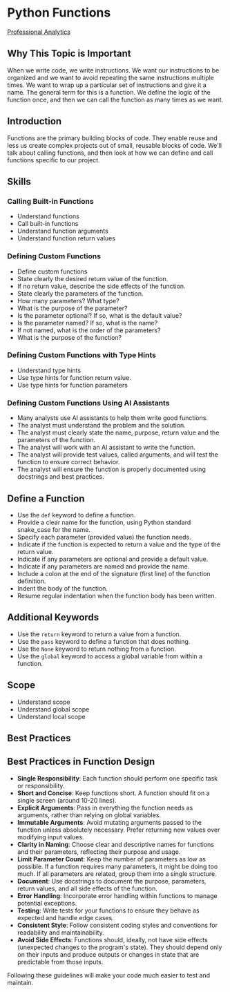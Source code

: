 # Python Functions

[Professional Analytics](https://github.com/denisecase/pro-analytics)

## Why This Topic is Important

When we write code, we write instructions. We want our instructions to be organized and we want to avoid repeating the same instructions multiple times.
We want to wrap up a particular set of instructions and give it a name.
The general term for this is a function.
We define the logic of the function once, and then we can call the function as many times as we want.

## Introduction

Functions are the primary building blocks of code.
They enable reuse and less us create complex projects out of small, reusable blocks of code.
We'll talk about calling functions, and then look at how we can define and call functions specific to our project.

## Skills

### Calling Built-in Functions

- Understand functions
- Call built-in functions
- Understand function arguments
- Understand function return values

### Defining Custom Functions

- Define custom functions
- State clearly the desired return value of the function.
- If no return value, describe the side effects of the function.
- State clearly the parameters of the function.
- How many parameters? What type?
- What is the purpose of the parameter?
- Is the parameter optional? If so, what is the default value?
- Is the parameter named? If so, what is the name?
- If not named, what is the order of the parameters?
- What is the purpose of the function?

### Defining Custom Functions with Type Hints

- Understand type hints
- Use type hints for function return value.
- Use type hints for function parameters

### Defining Custom Functions Using AI Assistants

- Many analysts use AI assistants to help them write good functions.
- The analyst must understand the problem and the solution.
- The analyst must clearly state the name, purpose, return value and the parameters of the function.
- The analyst will work with an AI assistant to write the function.
- The analyst will provide test values, called arguments, and will test the function to ensure correct behavior.
- The analyst will ensure the function is properly documented using docstrings and best practices.

## Define a Function

- Use the `def` keyword to define a function.
- Provide a clear name for the function, using Python standard snake_case for the name.
- Specify each parameter (provided value) the function needs.
- Indicate if the function is expected to return a value and the type of the return value.
- Indicate if any parameters are optional and provide a default value.
- Indicate if any parameters are named and provide the name.
- Include a colon at the end of the signature (first line) of the function definition.
- Indent the body of the function.
- Resume regular indentation when the function body has been written.

## Additional Keywords

- Use the `return` keyword to return a value from a function.
- Use the `pass` keyword to define a function that does nothing.
- Use the `None` keyword to return nothing from a function.
- Use the `global` keyword to access a global variable from within a function.

## Scope

- Understand scope
- Understand global scope
- Understand local scope

## Best Practices

## Best Practices in Function Design

- **Single Responsibility**: Each function should perform one specific task or responsibility.
- **Short and Concise**: Keep functions short. A function should fit on a single screen (around 10-20 lines).
- **Explicit Arguments**: Pass in everything the function needs as arguments, rather than relying on global variables.
- **Immutable Arguments**: Avoid mutating arguments passed to the function unless absolutely necessary. Prefer returning new values over modifying input values.
- **Clarity in Naming**: Choose clear and descriptive names for functions and their parameters, reflecting their purpose and usage.
- **Limit Parameter Count**: Keep the number of parameters as low as possible. If a function requires many parameters, it might be doing too much. If all parameters are related, group them into a single structure.
- **Document**: Use docstrings to document the purpose, parameters, return values, and all side effects of the function.
- **Error Handling**: Incorporate error handling within functions to manage potential exceptions.
- **Testing**: Write tests for your functions to ensure they behave as expected and handle edge cases.
- **Consistent Style**: Follow consistent coding styles and conventions for readability and maintainability.
- **Avoid Side Effects**: Functions should, ideally, not have side effects (unexpected changes to the program's state). They should depend only on their inputs and produce outputs or changes in state that are predictable from those inputs.

Following these guidelines will make your code much easier to test and maintain.
